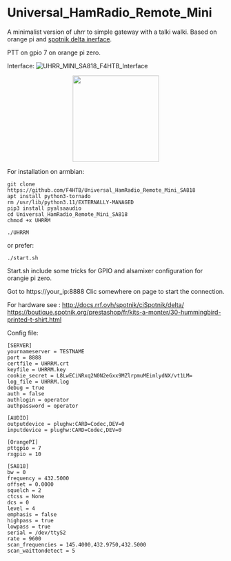 # Universal_HamRadio_Remote_Mini
A minimalist version of uhrr to simple gateway with a talki walki.
Based on orange pi and <a href="https://f5nlg.wordpress.com">spotnik delta inerface</a>.

PTT on gpio 7 on orange pi zero.

Interface:
![UHRR_MINI_SA818_F4HTB_Interface](https://github.com/F4HTB/Universal_HamRadio_Remote_Mini_SA818/assets/18350938/3ddaa1da-b5ca-4acb-bb29-2f0456ce718b)

<center><img src="https://boutique.spotnik.org/prestashop/24-large_default/spotnik-hot-spot-.jpg" width="200" height="200"></center>

For installation on armbian:

```
git clone https://github.com/F4HTB/Universal_HamRadio_Remote_Mini_SA818
apt install python3-tornado
rm /usr/lib/python3.11/EXTERNALLY-MANAGED
pip3 install pyalsaaudio
cd Universal_HamRadio_Remote_Mini_SA818
chmod +x UHRRM
```
```
./UHRRM
```
or prefer:
```
./start.sh
```
Start.sh include some tricks for GPIO and alsamixer configuration for orangie pi zero.


Got to https://your_ip:8888
Clic somewhere on page to start the connection.

For hardware see :
http://docs.rrf.ovh/spotnik/ciSpotnik/delta/
https://boutique.spotnik.org/prestashop/fr/kits-a-monter/30-hummingbird-printed-t-shirt.html


Config file:

```
[SERVER]
yournameserver = TESTNAME
port = 8888
certfile = UHRRM.crt
keyfile = UHRRM.key
cookie_secret = L8LwECiNRxq2N0N2eGxx9MZlrpmuMEimlydNX/vt1LM=
log_file = UHRRM.log
debug = true
auth = false
authlogin = operator
authpassword = operator

[AUDIO]
outputdevice = plughw:CARD=Codec,DEV=0
inputdevice = plughw:CARD=Codec,DEV=0

[OrangePI]
pttgpio = 7
rxgpio = 10

[SA818]
bw = 0
frequency = 432.5000
offset = 0.0000
squelch = 2
ctcss = None
dcs = 0
level = 4
emphasis = false
highpass = true
lowpass = true
serial = /dev/ttyS2
rate = 9600
scan_frequencies = 145.4000,432.9750,432.5000
scan_waittondetect = 5
```
